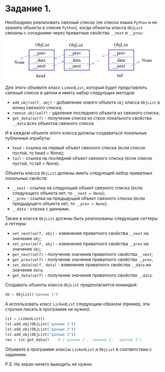 # Задание 1. 

Необходимо реализовать связный список (не список языка `Python` и не хранить объекты в списке `Python`),
когда объекты класса `ObjList` связаны с соседними через приватные свойства `__next` и `__prev`:

![img.png](../images/first_question_condition.png)

Для этого объявите класс `LinkedList`, который будет представлять связный список в целом и иметь набор следующих методов:

- `add_obj(self, obj)` - добавление нового объекта `obj` класса `ObjList` в конец связного списка;
- `remove_obj(self)` - удаление последнего объекта из связного списка;
- `get_data(self)` - получение списка из строк локального свойства `__data` всех объектов связного списка.

И в каждом объекте этого класса должны создаваться локальные публичные атрибуты:

- `head` - ссылка на первый объект связного списка (если список пустой, то head = None);
- `tail` - ссылка на последний объект связного списка (если список пустой, то tail = None).

Объекты класса `ObjList` должны иметь следующий набор приватных локальных свойств:

- `__next` - ссылка на следующий объект связного списка (если следующего объекта нет, то `__next = None`);
- `__prev` - ссылка на предыдущий объект связного списка (если предыдущего объекта нет, то `__prev = None`);
- `__data` - строка с данными.

Также в классе `ObjList` должны быть реализованы следующие сеттеры и геттеры:

- `set_next(self, obj)` - изменение приватного свойства `__next` на значение `obj`;
- `set_prev(self, obj)` - изменение приватного свойства `__prev` на значение `obj`;
- `get_next(self)` - получение значения приватного свойства `__next`;
- `get_prev(self)` - получение значения приватного свойства `__prev`;
- `set_data(self, data)` - изменение приватного свойства `__data` на значение `data`;
- `get_data(self)` - получение значения приватного свойства `__data`.

Создавать объекты класса `ObjList` предполагается командой:

```python
ob = ObjList("данные 1")
```

А использовать класс `LinkedList` следующим образом (пример, эти строчки писать в программе не нужно):

```python
lst = LinkedList()
lst.add_obj(ObjList("данные 1"))
lst.add_obj(ObjList("данные 2"))
lst.add_obj(ObjList("данные 3"))
res = lst.get_data()    # ['данные 1', 'данные 2', 'данные 3']
```

Объявите в программе классы `LinkedList` и `ObjList` в соответствии с заданием.

P.S. На экран ничего выводить не нужно.